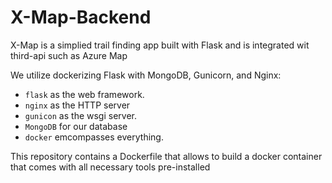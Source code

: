 # X-Map-Backend

X-Map is a simplied trail finding app built with Flask and is integrated wit third-api such as Azure Map 

We utilize dockerizing Flask with MongoDB, Gunicorn, and Nginx: 
* `flask` as the web framework.
* `nginx` as the HTTP server
* `gunicon` as the wsgi server.
* `MongoDB` for our database
* `docker` emcompasses everything.

This repository contains a Dockerfile that allows to build a docker container that comes with all necessary tools pre-installed



